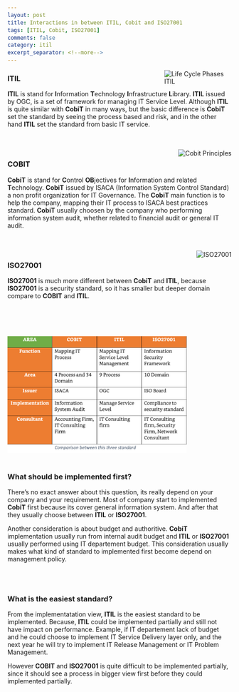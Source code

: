 ```yaml
---
layout: post
title: Interactions in between ITIL, Cobit and ISO27001
tags: [ITIL, Cobit, ISO27001]
comments: false
category: itil
excerpt_separator: <!--more-->
---
```


<img style="max-width: 30%;" align="right" src="{{ site.baseurl }}/images/interactions-in-between-itil-cobit-and-iso27001/itil.png" alt="Life Cycle Phases ITIL" height="auto">

### ITIL

**ITIL** is stand for **I**nformation **T**echnology **I**nfrastructure **L**ibrary. **ITIL** issued by OGC, is a set of framework for managing IT Service Level. <!--more--> Although **ITIL** is quite similar with **CobiT** in many ways, but the basic difference is **CobiT** set the standard by seeing the process based and risk, and in the other hand **ITIL** set the standard from basic IT service. 

<br/><br/>
<img style="max-width: 40%;" align="right" src="{{ site.baseurl }}/images/interactions-in-between-itil-cobit-and-iso27001/cobit.jpg" alt="Cobit Principles" height="auto"> 

### COBIT

**CobiT** is stand for **C**ontrol **OB**jectives for **I**nformation and related **T**echnology. **CobiT** issued by ISACA (Information System Control Standard) a non profit organization for IT Governance. The **CobiT** main function is to help the company, mapping their IT process to ISACA best practices standard. **CobiT** usually choosen by the company who performing information system audit, whether related to financial audit or general IT audit.

<br/><br/>
<img style="max-width: 30%;" align="right" src="{{ site.baseurl }}/images/interactions-in-between-itil-cobit-and-iso27001/iso.png" alt="ISO27001" height="auto"> 

### ISO27001

**ISO27001** is much more different between **CobiT** and **ITIL**, because **ISO27001** is a security standard, so it has smaller but deeper domain compare to **COBIT** and **ITIL**.

<br/><br/><br/><br/>
<img style="max-width: 80%;" src="/images/interactions-in-between-itil-cobit-and-iso27001/compare.png" alt="ISO27001" height="auto">
<br/><br/>

### What should be implemented first?

There’s no exact answer about this question, its really depend on your company and your requirement. Most of company start to implemented **CobiT** first because its cover general information system. And after that they usually choose between **ITIL** or **ISO27001**.

Another consideration is about budget and authoritive. **CobiT** implementation usually run from internal audit budget and **ITIL** or **ISO27001** usually performed using IT departement budget. This consideration usually makes what kind of standard to implemented first become depend on management policy.

<br/><br/>

### What is the easiest standard?

From the implementatation view, **ITIL** is the easiest standard to be implemented. Because, **ITIL** could be implemented partially and still not have impact on performance. Example, if IT departement lack of budget and he could choose to implement IT Service Delivery layer only, and the next year he will try to implement IT Release Management or IT Problem Management.

However **COBIT** and **ISO27001** is quite difficult to be implemented partially, since it should see a process in bigger view first before they could implemented partially.
